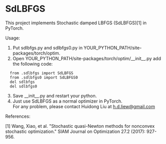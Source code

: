 # SdLBFGS
This project implements Stochastic damped LBFGS (SdLBFGS)[1] in PyTorch.

Usage:
1. Put sdlbfgs.py and sdlbfgs0.py in YOUR_PYTHON_PATH/site-packages/torch/optim. <br>
2. Open YOUR_PYTHON_PATH/site-packages/torch/optim/\_\_init__.py add the following code:
```
  from .sdlbfgs import SdLBFGS
  from .sdlbfgs0 import SdLBFGS0
  del sdlbfgs
  del sdlbfgs0
```
3. Save \_\_init__.py and restart your python. <br>
4. Just use SdLBFGS as a normal optimizer in PyTorch. <br>
For any problem, please contact Huidong Liu at h.d.liew@gmail.com <br>

References:

[1] Wang, Xiao, et al. "Stochastic quasi-Newton methods for nonconvex stochastic optimization." SIAM Journal on Optimization 27.2 (2017): 927-956.
